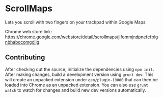 # ScrollMaps
Lets you scroll with two fingers on your trackpad within Google Maps

Chrome web store link: https://chrome.google.com/webstore/detail/scrollmaps/jifommjndpnefcfplgnbhabocomgdjjg

## Contributing

After checking out the source, initialize the dependencies using `npm init`.
After making changes, build a development version using `grunt dev`. This will create an unpacked extension under `gen/plugin-10000` that can then be loaded into Chrome as an unpacked extension.
You can also use `grunt watch` to watch for changes and build new dev versions automatically.
